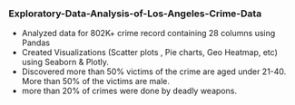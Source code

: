 ### Exploratory-Data-Analysis-of-Los-Angeles-Crime-Data
* Analyzed data for 802K+ crime record containing 28 columns using Pandas
* Created Visualizations (Scatter plots , Pie charts, Geo Heatmap, etc) using Seaborn & Plotly.
* Discovered more than 50% victims of the crime are aged under 21-40. More than 50% of the victims are male.
* more than 20% of crimes were done by deadly weapons.
